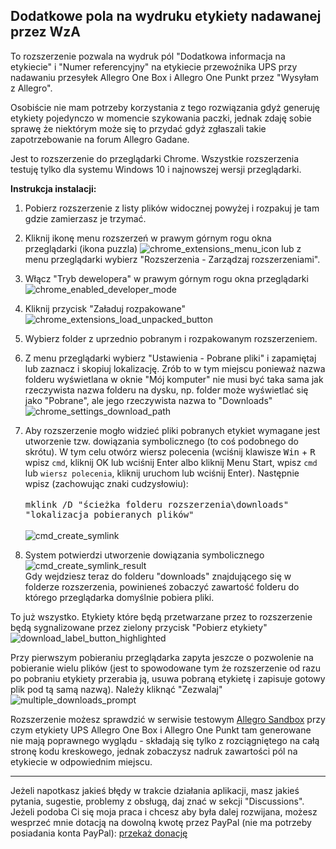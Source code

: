 ## Dodatkowe pola na wydruku etykiety nadawanej przez WzA
To rozszerzenie pozwala na wydruk pól "Dodatkowa informacja na etykiecie" i "Numer referencyjny" na etykiecie przewoźnika UPS przy nadawaniu przesyłek Allegro One Box i Allegro One Punkt przez "Wysyłam z Allegro".

Osobiście nie mam potrzeby korzystania z tego rozwiązania gdyż generuję etykiety pojedynczo w momencie szykowania paczki, jednak zdaję sobie sprawę że niektórym może się to przydać gdyż zgłaszali takie zapotrzebowanie na forum Allegro Gadane.

Jest to rozszerzenie do przeglądarki Chrome. Wszystkie rozszerzenia testuję tylko dla systemu Windows 10 i najnowszej wersji przeglądarki.

**Instrukcja instalacji:**
1. Pobierz rozszerzenie z listy plików widocznej powyżej i rozpakuj je tam gdzie zamierzasz je trzymać.
2. Kliknij ikonę menu rozszerzeń w prawym górnym rogu okna przeglądarki (ikona puzzla)
![chrome_extensions_menu_icon](https://github.com/tomsyty/Additional-informations-on-label/assets/41838854/a58891a4-d575-418e-b1e6-b76479cd0f6e)
lub z menu przeglądarki wybierz "Rozszerzenia - Zarządzaj rozszerzeniami".
3. Włącz "Tryb dewelopera" w prawym górnym rogu okna przeglądarki
![chrome_enabled_developer_mode](https://github.com/tomsyty/Additional-informations-on-label/assets/41838854/78f794c8-b63e-4c8c-9cb9-aee92bec7549)

4. Kliknij przycisk "Załaduj rozpakowane"<br/>
![chrome_extensions_load_unpacked_button](https://github.com/tomsyty/Additional-informations-on-label/assets/41838854/0360c155-0084-4d81-8da9-bbc1e2be038e)

5. Wybierz folder z uprzednio pobranym i rozpakowanym rozszerzeniem.
6. Z menu przeglądarki wybierz "Ustawienia - Pobrane pliki" i zapamiętaj lub zaznacz i skopiuj lokalizację. Zrób to w tym miejscu ponieważ nazwa folderu wyświetlana w oknie "Mój komputer" nie musi być taka sama jak rzeczywista nazwa folderu na dysku, np. folder może wyświetlać się jako "Pobrane", ale jego rzeczywista nazwa to "Downloads"<br/>
![chrome_settings_download_path](https://github.com/tomsyty/Additional-informations-on-label/assets/41838854/4053bbc3-6fba-4531-9130-830572f1f958)

7. Aby rozszerzenie mogło widzieć pliki pobranych etykiet wymagane jest utworzenie tzw. dowiązania symbolicznego (to coś podobnego do skrótu). W tym celu otwórz wiersz polecenia (wciśnij klawisze <kbd>Win</kbd> + <kbd>R</kbd> wpisz <code>cmd</code>, kliknij OK lub wciśnij Enter albo kliknij Menu Start, wpisz <code>cmd</code> lub <code>wiersz polecenia</code>, kliknij uruchom lub wciśnij Enter). Następnie wpisz (zachowując znaki cudzysłowiu):<br/><br/>
<samp>mklink /D "ścieżka folderu rozszerzenia\downloads" "lokalizacja pobieranych plików"</samp><br/><br/>
![cmd_create_symlink](https://github.com/tomsyty/Additional-informations-on-label/assets/41838854/df159708-86ac-444e-8517-2a30f577f357)<br/>

8. System potwierdzi utworzenie dowiązania symbolicznego<br/>
![cmd_create_symlink_result](https://github.com/tomsyty/Additional-informations-on-label/assets/41838854/a5c5f136-3cc9-4d26-891e-a088d203c917)<br/>
Gdy wejdziesz teraz do folderu "downloads" znajdującego się w folderze rozszerzenia, powinieneś zobaczyć zawartość folderu do którego przeglądarka domyślnie pobiera pliki.

To już wszystko. Etykiety które będą przetwarzane przez to rozszerzenie będą sygnalizowane przez zielony przycisk "Pobierz etykiety"<br/>
![download_label_button_highlighted](https://github.com/tomsyty/Additional-informations-on-label/assets/41838854/a5b020d2-8b20-40f1-8439-e7ca965f698c)

Przy pierwszym pobieraniu przeglądarka zapyta jeszcze o pozwolenie na pobieranie wielu plików (jest to spowodowane tym że rozszerzenie od razu po pobraniu etykiety przerabia ją, usuwa pobraną etykietę i zapisuje gotowy plik pod tą samą nazwą). Należy kliknąć "Zezwalaj"<br/>
![multiple_downloads_prompt](https://github.com/tomsyty/Additional-informations-on-label/assets/41838854/9bdde32c-b37e-42d4-8701-f2e139f9baaa)<br/>

Rozszerzenie możesz sprawdzić w serwisie testowym [Allegro Sandbox](https://developer.allegro.pl/tutorials/informacje-podstawowe-b21569boAI1#srodowisko-testowe) przy czym etykiety UPS Allegro One Box i Allegro One Punkt tam generowane nie mają poprawnego wyglądu - składają się tylko z rozciągniętego na całą stronę kodu kreskowego, jednak zobaczysz nadruk zawartości pól na etykiecie w odpowiednim miejscu. 
***
Jeżeli napotkasz jakieś błędy w trakcie działania aplikacji, masz jakieś pytania, sugestie, problemy z obsługą, daj znać w sekcji "Discussions".
Jeżeli podoba Ci się moja praca i chcesz aby była dalej rozwijana, możesz wesprzeć mnie dotacją na dowolną kwotę przez PayPal (nie ma potrzeby posiadania konta PayPal): [przekaż donację](https://www.paypal.com/donate/?hosted_button_id=GVU3UC2ZY85SN&locale.x=pl_PL)
